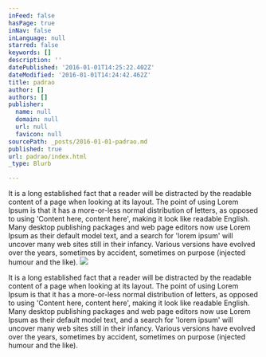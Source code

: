 ```yaml
---
inFeed: false
hasPage: true
inNav: false
inLanguage: null
starred: false
keywords: []
description: ''
datePublished: '2016-01-01T14:25:22.402Z'
dateModified: '2016-01-01T14:24:42.462Z'
title: padrao
author: []
authors: []
publisher:
  name: null
  domain: null
  url: null
  favicon: null
sourcePath: _posts/2016-01-01-padrao.md
published: true
url: padrao/index.html
_type: Blurb

---
```

It
is a long established fact that a reader will be distracted by the 
readable content of a page when looking at its layout. The point of 
using Lorem Ipsum is that it has a more-or-less normal distribution of 
letters, as opposed to using 'Content here, content here', making it 
look like readable English. Many desktop publishing packages and web 
page editors now use Lorem Ipsum as their default model text, and a 
search for 'lorem ipsum' will uncover many web sites still in their 
infancy. Various versions have evolved over the years, sometimes by 
accident, sometimes on purpose (injected humour and the like).
![](https://the-grid-user-content.s3-us-west-2.amazonaws.com/448ca530-97f4-4dac-a385-1c5995e5c02e.jpg)

It
is a long established fact that a reader will be distracted by the 
readable content of a page when looking at its layout. The point of 
using Lorem Ipsum is that it has a more-or-less normal distribution of 
letters, as opposed to using 'Content here, content here', making it 
look like readable English. Many desktop publishing packages and web 
page editors now use Lorem Ipsum as their default model text, and a 
search for 'lorem ipsum' will uncover many web sites still in their 
infancy. Various versions have evolved over the years, sometimes by 
accident, sometimes on purpose (injected humour and the like).